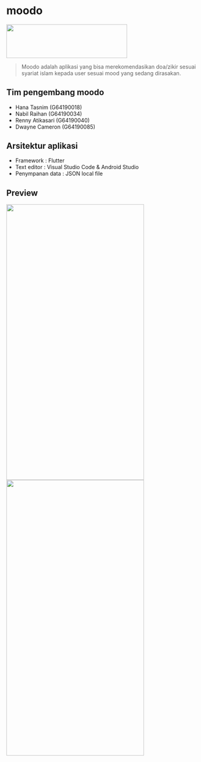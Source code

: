 # moodo
<img src="https://i.imgur.com/93M2Wzl.png" width="316" height="87.91" />

> Moodo adalah aplikasi yang bisa merekomendasikan doa/zikir sesuai syariat islam kepada user sesuai mood yang sedang dirasakan.

## Tim pengembang moodo
- Hana Tasnim (G64190018)
- Nabil Raihan (G64190034)
- Renny Atikasari (G64190040)
- Dwayne Cameron (G64190085)

## Arsitektur aplikasi
- Framework : Flutter
- Text editor : Visual Studio Code & Android Studio
- Penympanan data : JSON local file

## Preview
<img src="https://i.imgur.com/cczXAHf.png" width="360" height="720" /> <img src="https://i.imgur.com/F3ebRwH.png" width="360" height="720" />
